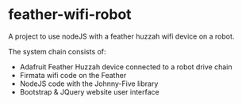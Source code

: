 # feather-wifi-robot
A project to use nodeJS with a feather huzzah wifi device on a robot.

The system chain consists of:
 - Adafruit Feather Huzzah device connected to a robot drive chain
 - Firmata wifi code on the Feather
 - NodeJS code with the Johnny-Five library
 - Bootstrap & JQuery website user interface
 
 
